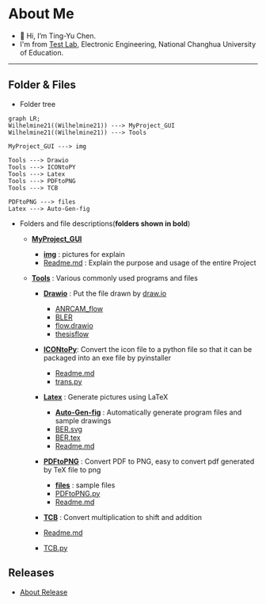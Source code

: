 # About Me
- 👋 Hi, I’m Ting-Yu Chen.
- I'm from [Test Lab](http://testlab.ncue.edu.tw/tch/), Electronic Engineering, National Changhua University of Education.
---
## Folder & Files
* Folder tree
```mermaid
graph LR;
Wilhelmine21((Wilhelmine21)) ---> MyProject_GUI
Wilhelmine21((Wilhelmine21)) ---> Tools

MyProject_GUI ---> img

Tools ---> Drawio
Tools ---> ICONtoPY
Tools ---> Latex
Tools ---> PDFtoPNG
Tools ---> TCB

PDFtoPNG ---> files
Latex ---> Auto-Gen-fig
```

*  Folders and file descriptions(**folders shown in bold**)
	*   **[MyProject_GUI](https://github.com/Wilhelmine21/Wilhelmine21/tree/main/MyProject_GUI "MyProject_GUI")**
		*   **[img](https://github.com/Wilhelmine21/Wilhelmine21/tree/main/MyProject_GUI/img "img")** : pictures for explain
		*  [Readme.md](https://github.com/Wilhelmine21/Wilhelmine21/blob/main/MyProject_GUI/Readme.md "Readme.md") : Explain the purpose and usage of the entire Project
		
	*   **[Tools](https://github.com/Wilhelmine21/Wilhelmine21/tree/main/Tools "Tools")** : Various commonly used programs and files
		*   **[Drawio](https://github.com/Wilhelmine21/Wilhelmine21/tree/main/Tools/Drawio "Drawio")** : Put the file drawn by [draw.io](https://app.diagrams.net/)
			*   [ANRCAM_flow](https://github.com/Wilhelmine21/Wilhelmine21/blob/main/Tools/Drawio/ANRCAM_flow "ANRCAM_flow")
			*   [BLER](https://github.com/Wilhelmine21/Wilhelmine21/blob/main/Tools/Drawio/BLER "BLER")
			*   [flow.drawio](https://github.com/Wilhelmine21/Wilhelmine21/blob/main/Tools/Drawio/flow.drawio "flow.drawio")
			*   [thesisflow](https://github.com/Wilhelmine21/Wilhelmine21/blob/main/Tools/Drawio/thesisflow "thesisflow")
		*   **[ICONtoPy](https://github.com/Wilhelmine21/Wilhelmine21/tree/main/Tools/ICONtoPy "ICONtoPy")**: Convert the icon file to a python file so that it can be packaged into an exe file by pyinstaller
			*   [Readme.md](https://github.com/Wilhelmine21/Wilhelmine21/blob/main/Tools/ICONtoPy/Readme.md "Readme.md")
			*   [trans.py](https://github.com/Wilhelmine21/Wilhelmine21/blob/main/Tools/ICONtoPy/trans.py "trans.py")
		*   **[Latex](https://github.com/Wilhelmine21/Wilhelmine21/tree/main/Tools/Latex "Latex")** : Generate pictures using LaTeX
			*   **[Auto-Gen-fig](https://github.com/Wilhelmine21/Wilhelmine21/tree/main/Tools/Latex/Auto-Gen-fig "Auto-Gen-fig")** : Automatically generate program files and sample drawings
			*   [BER.svg](https://github.com/Wilhelmine21/Wilhelmine21/blob/main/Tools/Latex/BER.svg "BER.svg")
			*   [BER.tex](https://github.com/Wilhelmine21/Wilhelmine21/blob/main/Tools/Latex/BER.tex "BER.tex")
			*   [Readme.md](https://github.com/Wilhelmine21/Wilhelmine21/blob/main/Tools/Latex/Readme.md "Readme.md")
			
		*   **[PDFtoPNG](https://github.com/Wilhelmine21/Wilhelmine21/tree/main/Tools/PDFtoPNG "PDFtoPNG")** : Convert PDF to PNG, easy to convert pdf generated by TeX file to png
			*   **[files](https://github.com/Wilhelmine21/Wilhelmine21/tree/main/Tools/PDFtoPNG/files "files")** : sample files
			*   [PDFtoPNG.py](https://github.com/Wilhelmine21/Wilhelmine21/blob/main/Tools/PDFtoPNG/PDFtoPNG.py "PDFtoPNG.py")
			*   [Readme.md](https://github.com/Wilhelmine21/Wilhelmine21/blob/main/Tools/PDFtoPNG/Readme.md "Readme.md")
			
		*   **[TCB](https://github.com/Wilhelmine21/Wilhelmine21/tree/main/Tools/TCB "TCB")** : Convert multiplication to shift and addition
		*   [Readme.md](https://github.com/Wilhelmine21/Wilhelmine21/blob/main/Tools/TCB/Readme.md "Readme.md")
		*   [TCB.py](https://github.com/Wilhelmine21/Wilhelmine21/blob/main/Tools/TCB/TCB.py "TCB.py")

## Releases
* [About Release](https://github.com/Wilhelmine21/Wilhelmine21/blob/main/MyProject_GUI/Releases(GUI).md#releases)
